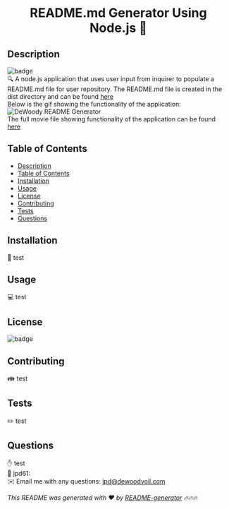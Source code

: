 
<h1 align="center">README.md Generator Using Node.js 👋</h1>

## Description
![badge](https://img.shields.io/badge/license-ISC-brightgreen)<br />
🔍 A node.js application that uses user input from inquirer to populate a README.md file for user repository. The README.md file is created in the dist directory and can be found [here](.dist/README.md)
<br />
Below is the gif showing the functionality of the application: <br />
![DeWoody README Generator](./src/dewoody-readme-generator.gif)
<br />
The full movie file showing functionality of the application can be found [here](./src/dewody-readme-generator-movie.webm)

## Table of Contents
- [Description](#description)
- [Table of Contents](#table-of-contents)
- [Installation](#installation)
- [Usage](#usage)
- [License](#license)
- [Contributing](#contributing)
- [Tests](#tests)
- [Questions](#questions)

## Installation
💾 test

## Usage
💻 test

## License
![badge](https://img.shields.io/badge/license-ISC-brightgreen)

## Contributing
👪 test

## Tests
✏️ test

## Questions
✋ test<br />
🚶 jpd61:<br />
✉️ Email me with any questions: jpd@dewoodyoil.com<br />

_This README was generated with ❤️ by [README-generator](https://github.com/jpd61/README-generator) 🔥🔥🔥_
    